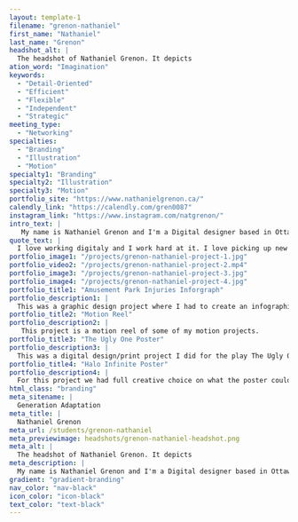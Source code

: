 ```yaml
---
layout: template-1
filename: "grenon-nathaniel" 
first_name: "Nathaniel"
last_name: "Grenon"
headshot_alt: |
  The headshot of Nathaniel Grenon. It depicts
ation_word: "Imagination"
keywords:
  - "Detail-Oriented"
  - "Efficient"
  - "Flexible"
  - "Independent"
  - "Strategic"
meeting_type:
  - "Networking"
specialties:
  - "Branding"
  - "Illustration"
  - "Motion"
specialty1: "Branding"
specialty2: "Illustration"
specialty3: "Motion"
portfolio_site: "https://www.nathanielgrenon.ca/"
calendly_link: "https://calendly.com/gren0087"
instagram_link: "https://www.instagram.com/natgrenon/"
intro_text: |
   My name is Nathaniel Grenon and I'm a Digital designer based in Ottawa, On. I'v been creative all my life, been drawing since I can remember, whether its sitting down to actually create something or doodling in my homework. Now I enjoy working on branding, illustration and motion.
quote_text: |
  I love working digitaly and I work hard at it. I love picking up new skills and learning new tricks to enhance my design capabilities.
portfolio_image1: "/projects/grenon-nathaniel-project-1.jpg"
portfolio_video2: "/projects/grenon-nathaniel-project-2.mp4"
portfolio_image3: "/projects/grenon-nathaniel-project-3.jpg"
portfolio_image4: "/projects/grenon-nathaniel-project-4.jpg"
portfolio_title1: "Amusement Park Injuries Inforgraph"
portfolio_description1: |
  This was a graphic design project where I had to create an infographic on a random subject given to me which happened to be amusement park ride related injuries.
portfolio_title2: "Motion Reel"
portfolio_description2: |
   This project is a motion reel of some of my motion projects.
portfolio_title3: "The Ugly One Poster"
portfolio_description3: |
  This was a digital design/print project I did for the play The Ugly One.
portfolio_title4: "Halo Infinite Poster"
portfolio_description4: |
  For this project we had full creative choice on what the poster could be as long as we demonstrated double exposer effects.
html_class: "branding"
meta_sitename: |
  Generation Adaptation
meta_title: |
  Nathaniel Grenon
meta_url: /students/grenon-nathaniel
meta_previewimage: headshots/grenon-nathaniel-headshot.png
meta_alt: |
  The headshot of Nathaniel Grenon. It depicts
meta_description: |
  My name is Nathaniel Grenon and I'm a Digital designer based in Ottawa, On. I'v been creative all my life, been drawing since I can remember, whether its sitting down to actually create something or doodling in my homework. Now I enjoy working on branding, illustration and motion.
gradient: "gradient-branding"
nav_color: "nav-black"
icon_color: "icon-black"
text_color: "text-black"
---
```


